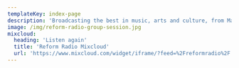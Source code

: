 ```yaml
---
templateKey: index-page
description: 'Broadcasting the best in music, arts and culture, from Manchester to the World'
image: /img/reform-radio-group-session.jpg
mixcloud:
  heading: 'Listen again'
  title: 'Reform Radio Mixcloud'
  url: 'https://www.mixcloud.com/widget/iframe/?feed=%2Freformradio%2F'
---
```


